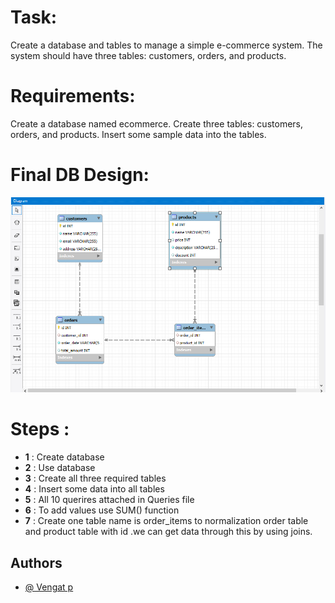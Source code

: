 # Task:
Create a database and tables to manage a simple e-commerce system. 
The system should have three tables: customers, orders, and products.

# Requirements:

Create a database named ecommerce.
Create three tables: customers, orders, and products.
Insert some sample data into the tables.

# Final DB Design:

![alt text](image.png)

# Steps :

- **1** : Create database
- **2** : Use database
- **3** : Create all three required tables
- **4** : Insert some data into all tables
- **5** : All 10 querires attached in Queries file
- **6** : To add values use SUM() function
- **7** : Create one table name is order_items to normalization order table and product table with id .we can get data through this by using joins.


## Authors

- [@ Vengat p](https://github.com/Vengat-P)
